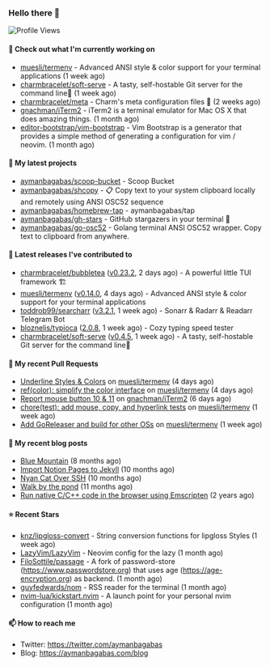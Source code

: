 ### Hello there 👋

![Profile Views](https://komarev.com/ghpvc/?username=aymanbagabas&label=PROFILE+VIEWS)

#### 👷 Check out what I'm currently working on

- [muesli/termenv](https://github.com/muesli/termenv) - Advanced ANSI style &amp; color support for your terminal applications (1 week ago)
- [charmbracelet/soft-serve](https://github.com/charmbracelet/soft-serve) - A tasty, self-hostable Git server for the command line🍦 (1 week ago)
- [charmbracelet/meta](https://github.com/charmbracelet/meta) - Charm&#39;s meta configuration files 🫥 (2 weeks ago)
- [gnachman/iTerm2](https://github.com/gnachman/iTerm2) - iTerm2 is a terminal emulator for Mac OS X that does amazing things. (1 month ago)
- [editor-bootstrap/vim-bootstrap](https://github.com/editor-bootstrap/vim-bootstrap) - Vim Bootstrap is a generator that provides a simple method of generating a configuration for vim / neovim. (1 month ago)

#### 🌱 My latest projects

- [aymanbagabas/scoop-bucket](https://github.com/aymanbagabas/scoop-bucket) - Scoop Bucket
- [aymanbagabas/shcopy](https://github.com/aymanbagabas/shcopy) - 📋 Copy text to your system clipboard locally and remotely using ANSI OSC52 sequence
- [aymanbagabas/homebrew-tap](https://github.com/aymanbagabas/homebrew-tap) - aymanbagabas/tap
- [aymanbagabas/gh-stars](https://github.com/aymanbagabas/gh-stars) - GitHub stargazers in your terminal 🌟
- [aymanbagabas/go-osc52](https://github.com/aymanbagabas/go-osc52) - Golang terminal ANSI OSC52 wrapper. Copy text to clipboard from anywhere.

#### 🔭 Latest releases I've contributed to

- [charmbracelet/bubbletea](https://github.com/charmbracelet/bubbletea) ([v0.23.2](https://github.com/charmbracelet/bubbletea/releases/tag/v0.23.2), 2 days ago) - A powerful little TUI framework 🏗
- [muesli/termenv](https://github.com/muesli/termenv) ([v0.14.0](https://github.com/muesli/termenv/releases/tag/v0.14.0), 4 days ago) - Advanced ANSI style &amp; color support for your terminal applications
- [toddrob99/searcharr](https://github.com/toddrob99/searcharr) ([v3.2.1](https://github.com/toddrob99/searcharr/releases/tag/v3.2.1), 1 week ago) - Sonarr &amp; Radarr &amp; Readarr Telegram Bot
- [bloznelis/typioca](https://github.com/bloznelis/typioca) ([2.0.8](https://github.com/bloznelis/typioca/releases/tag/2.0.8), 1 week ago) - Cozy typing speed tester
- [charmbracelet/soft-serve](https://github.com/charmbracelet/soft-serve) ([v0.4.5](https://github.com/charmbracelet/soft-serve/releases/tag/v0.4.5), 1 week ago) - A tasty, self-hostable Git server for the command line🍦

#### 🔨 My recent Pull Requests

- [Underline Styles &amp; Colors](https://github.com/muesli/termenv/pull/114) on [muesli/termenv](https://github.com/muesli/termenv) (4 days ago)
- [ref(color): simplify the color interface](https://github.com/muesli/termenv/pull/113) on [muesli/termenv](https://github.com/muesli/termenv) (4 days ago)
- [Report mouse button 10 &amp; 11](https://github.com/gnachman/iTerm2/pull/484) on [gnachman/iTerm2](https://github.com/gnachman/iTerm2) (6 days ago)
- [chore(test): add mouse, copy, and hyperlink tests](https://github.com/muesli/termenv/pull/112) on [muesli/termenv](https://github.com/muesli/termenv) (1 week ago)
- [Add GoReleaser and build for other OSs](https://github.com/muesli/termenv/pull/111) on [muesli/termenv](https://github.com/muesli/termenv) (1 week ago)

#### 📜 My recent blog posts

- [Blue Mountain](https://aymanbagabas.com/blog/2022/06/02/blue-mountain.html) (8 months ago)
- [Import Notion Pages to Jekyll](https://aymanbagabas.com/blog/2022/03/29/import-notion-pages-to-jekyll.html) (10 months ago)
- [Nyan Cat Over SSH](https://aymanbagabas.com/blog/2022/03/25/nyan-cat-over-ssh.html) (10 months ago)
- [Walk by the pond](https://aymanbagabas.com/blog/2022/03/10/walk-by-the-pond.html) (11 months ago)
- [Run native C/C&#43;&#43; code in the browser using Emscripten](https://aymanbagabas.com/blog/2020/11/18/run-native-c-c&#43;&#43;-code-in-the-browser-using-emscripten.html) (2 years ago)

#### ⭐ Recent Stars

- [knz/lipgloss-convert](https://github.com/knz/lipgloss-convert) - String conversion functions for lipgloss Styles (1 week ago)
- [LazyVim/LazyVim](https://github.com/LazyVim/LazyVim) - Neovim config for the lazy (1 month ago)
- [FiloSottile/passage](https://github.com/FiloSottile/passage) - A fork of password-store (https://www.passwordstore.org) that uses age (https://age-encryption.org) as backend. (1 month ago)
- [guyfedwards/nom](https://github.com/guyfedwards/nom) - RSS reader for the terminal (1 month ago)
- [nvim-lua/kickstart.nvim](https://github.com/nvim-lua/kickstart.nvim) - A launch point for your personal nvim configuration (1 month ago)

#### 📫 How to reach me

- Twitter: https://twitter.com/aymanbagabas
- Blog: https://aymanbagabas.com/blog
